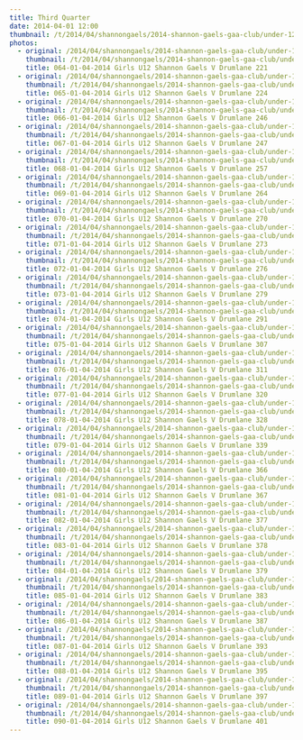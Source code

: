 ```yaml
---
title: Third Quarter
date: 2014-04-01 12:00
thumbnail: /t/2014/04/shannongaels/2014-shannon-gaels-gaa-club/under-12-girls-shannon-gaels-v-drumlane/third-quarter/064-01-04-2014-girls-u12-shannon-gaels-v-drumlane-221.jpg
photos:
  - original: /2014/04/shannongaels/2014-shannon-gaels-gaa-club/under-12-girls-shannon-gaels-v-drumlane/third-quarter/064-01-04-2014-girls-u12-shannon-gaels-v-drumlane-221.jpg
    thumbnail: /t/2014/04/shannongaels/2014-shannon-gaels-gaa-club/under-12-girls-shannon-gaels-v-drumlane/third-quarter/064-01-04-2014-girls-u12-shannon-gaels-v-drumlane-221.jpg
    title: 064-01-04-2014 Girls U12 Shannon Gaels V Drumlane 221
  - original: /2014/04/shannongaels/2014-shannon-gaels-gaa-club/under-12-girls-shannon-gaels-v-drumlane/third-quarter/065-01-04-2014-girls-u12-shannon-gaels-v-drumlane-224.jpg
    thumbnail: /t/2014/04/shannongaels/2014-shannon-gaels-gaa-club/under-12-girls-shannon-gaels-v-drumlane/third-quarter/065-01-04-2014-girls-u12-shannon-gaels-v-drumlane-224.jpg
    title: 065-01-04-2014 Girls U12 Shannon Gaels V Drumlane 224
  - original: /2014/04/shannongaels/2014-shannon-gaels-gaa-club/under-12-girls-shannon-gaels-v-drumlane/third-quarter/066-01-04-2014-girls-u12-shannon-gaels-v-drumlane-246.jpg
    thumbnail: /t/2014/04/shannongaels/2014-shannon-gaels-gaa-club/under-12-girls-shannon-gaels-v-drumlane/third-quarter/066-01-04-2014-girls-u12-shannon-gaels-v-drumlane-246.jpg
    title: 066-01-04-2014 Girls U12 Shannon Gaels V Drumlane 246
  - original: /2014/04/shannongaels/2014-shannon-gaels-gaa-club/under-12-girls-shannon-gaels-v-drumlane/third-quarter/067-01-04-2014-girls-u12-shannon-gaels-v-drumlane-247.jpg
    thumbnail: /t/2014/04/shannongaels/2014-shannon-gaels-gaa-club/under-12-girls-shannon-gaels-v-drumlane/third-quarter/067-01-04-2014-girls-u12-shannon-gaels-v-drumlane-247.jpg
    title: 067-01-04-2014 Girls U12 Shannon Gaels V Drumlane 247
  - original: /2014/04/shannongaels/2014-shannon-gaels-gaa-club/under-12-girls-shannon-gaels-v-drumlane/third-quarter/068-01-04-2014-girls-u12-shannon-gaels-v-drumlane-257.jpg
    thumbnail: /t/2014/04/shannongaels/2014-shannon-gaels-gaa-club/under-12-girls-shannon-gaels-v-drumlane/third-quarter/068-01-04-2014-girls-u12-shannon-gaels-v-drumlane-257.jpg
    title: 068-01-04-2014 Girls U12 Shannon Gaels V Drumlane 257
  - original: /2014/04/shannongaels/2014-shannon-gaels-gaa-club/under-12-girls-shannon-gaels-v-drumlane/third-quarter/069-01-04-2014-girls-u12-shannon-gaels-v-drumlane-264.jpg
    thumbnail: /t/2014/04/shannongaels/2014-shannon-gaels-gaa-club/under-12-girls-shannon-gaels-v-drumlane/third-quarter/069-01-04-2014-girls-u12-shannon-gaels-v-drumlane-264.jpg
    title: 069-01-04-2014 Girls U12 Shannon Gaels V Drumlane 264
  - original: /2014/04/shannongaels/2014-shannon-gaels-gaa-club/under-12-girls-shannon-gaels-v-drumlane/third-quarter/070-01-04-2014-girls-u12-shannon-gaels-v-drumlane-270.jpg
    thumbnail: /t/2014/04/shannongaels/2014-shannon-gaels-gaa-club/under-12-girls-shannon-gaels-v-drumlane/third-quarter/070-01-04-2014-girls-u12-shannon-gaels-v-drumlane-270.jpg
    title: 070-01-04-2014 Girls U12 Shannon Gaels V Drumlane 270
  - original: /2014/04/shannongaels/2014-shannon-gaels-gaa-club/under-12-girls-shannon-gaels-v-drumlane/third-quarter/071-01-04-2014-girls-u12-shannon-gaels-v-drumlane-273.jpg
    thumbnail: /t/2014/04/shannongaels/2014-shannon-gaels-gaa-club/under-12-girls-shannon-gaels-v-drumlane/third-quarter/071-01-04-2014-girls-u12-shannon-gaels-v-drumlane-273.jpg
    title: 071-01-04-2014 Girls U12 Shannon Gaels V Drumlane 273
  - original: /2014/04/shannongaels/2014-shannon-gaels-gaa-club/under-12-girls-shannon-gaels-v-drumlane/third-quarter/072-01-04-2014-girls-u12-shannon-gaels-v-drumlane-276.jpg
    thumbnail: /t/2014/04/shannongaels/2014-shannon-gaels-gaa-club/under-12-girls-shannon-gaels-v-drumlane/third-quarter/072-01-04-2014-girls-u12-shannon-gaels-v-drumlane-276.jpg
    title: 072-01-04-2014 Girls U12 Shannon Gaels V Drumlane 276
  - original: /2014/04/shannongaels/2014-shannon-gaels-gaa-club/under-12-girls-shannon-gaels-v-drumlane/third-quarter/073-01-04-2014-girls-u12-shannon-gaels-v-drumlane-279.jpg
    thumbnail: /t/2014/04/shannongaels/2014-shannon-gaels-gaa-club/under-12-girls-shannon-gaels-v-drumlane/third-quarter/073-01-04-2014-girls-u12-shannon-gaels-v-drumlane-279.jpg
    title: 073-01-04-2014 Girls U12 Shannon Gaels V Drumlane 279
  - original: /2014/04/shannongaels/2014-shannon-gaels-gaa-club/under-12-girls-shannon-gaels-v-drumlane/third-quarter/074-01-04-2014-girls-u12-shannon-gaels-v-drumlane-291.jpg
    thumbnail: /t/2014/04/shannongaels/2014-shannon-gaels-gaa-club/under-12-girls-shannon-gaels-v-drumlane/third-quarter/074-01-04-2014-girls-u12-shannon-gaels-v-drumlane-291.jpg
    title: 074-01-04-2014 Girls U12 Shannon Gaels V Drumlane 291
  - original: /2014/04/shannongaels/2014-shannon-gaels-gaa-club/under-12-girls-shannon-gaels-v-drumlane/third-quarter/075-01-04-2014-girls-u12-shannon-gaels-v-drumlane-307.jpg
    thumbnail: /t/2014/04/shannongaels/2014-shannon-gaels-gaa-club/under-12-girls-shannon-gaels-v-drumlane/third-quarter/075-01-04-2014-girls-u12-shannon-gaels-v-drumlane-307.jpg
    title: 075-01-04-2014 Girls U12 Shannon Gaels V Drumlane 307
  - original: /2014/04/shannongaels/2014-shannon-gaels-gaa-club/under-12-girls-shannon-gaels-v-drumlane/third-quarter/076-01-04-2014-girls-u12-shannon-gaels-v-drumlane-311.jpg
    thumbnail: /t/2014/04/shannongaels/2014-shannon-gaels-gaa-club/under-12-girls-shannon-gaels-v-drumlane/third-quarter/076-01-04-2014-girls-u12-shannon-gaels-v-drumlane-311.jpg
    title: 076-01-04-2014 Girls U12 Shannon Gaels V Drumlane 311
  - original: /2014/04/shannongaels/2014-shannon-gaels-gaa-club/under-12-girls-shannon-gaels-v-drumlane/third-quarter/077-01-04-2014-girls-u12-shannon-gaels-v-drumlane-320.jpg
    thumbnail: /t/2014/04/shannongaels/2014-shannon-gaels-gaa-club/under-12-girls-shannon-gaels-v-drumlane/third-quarter/077-01-04-2014-girls-u12-shannon-gaels-v-drumlane-320.jpg
    title: 077-01-04-2014 Girls U12 Shannon Gaels V Drumlane 320
  - original: /2014/04/shannongaels/2014-shannon-gaels-gaa-club/under-12-girls-shannon-gaels-v-drumlane/third-quarter/078-01-04-2014-girls-u12-shannon-gaels-v-drumlane-328.jpg
    thumbnail: /t/2014/04/shannongaels/2014-shannon-gaels-gaa-club/under-12-girls-shannon-gaels-v-drumlane/third-quarter/078-01-04-2014-girls-u12-shannon-gaels-v-drumlane-328.jpg
    title: 078-01-04-2014 Girls U12 Shannon Gaels V Drumlane 328
  - original: /2014/04/shannongaels/2014-shannon-gaels-gaa-club/under-12-girls-shannon-gaels-v-drumlane/third-quarter/079-01-04-2014-girls-u12-shannon-gaels-v-drumlane-339.jpg
    thumbnail: /t/2014/04/shannongaels/2014-shannon-gaels-gaa-club/under-12-girls-shannon-gaels-v-drumlane/third-quarter/079-01-04-2014-girls-u12-shannon-gaels-v-drumlane-339.jpg
    title: 079-01-04-2014 Girls U12 Shannon Gaels V Drumlane 339
  - original: /2014/04/shannongaels/2014-shannon-gaels-gaa-club/under-12-girls-shannon-gaels-v-drumlane/third-quarter/080-01-04-2014-girls-u12-shannon-gaels-v-drumlane-366.jpg
    thumbnail: /t/2014/04/shannongaels/2014-shannon-gaels-gaa-club/under-12-girls-shannon-gaels-v-drumlane/third-quarter/080-01-04-2014-girls-u12-shannon-gaels-v-drumlane-366.jpg
    title: 080-01-04-2014 Girls U12 Shannon Gaels V Drumlane 366
  - original: /2014/04/shannongaels/2014-shannon-gaels-gaa-club/under-12-girls-shannon-gaels-v-drumlane/third-quarter/081-01-04-2014-girls-u12-shannon-gaels-v-drumlane-367.jpg
    thumbnail: /t/2014/04/shannongaels/2014-shannon-gaels-gaa-club/under-12-girls-shannon-gaels-v-drumlane/third-quarter/081-01-04-2014-girls-u12-shannon-gaels-v-drumlane-367.jpg
    title: 081-01-04-2014 Girls U12 Shannon Gaels V Drumlane 367
  - original: /2014/04/shannongaels/2014-shannon-gaels-gaa-club/under-12-girls-shannon-gaels-v-drumlane/third-quarter/082-01-04-2014-girls-u12-shannon-gaels-v-drumlane-377.jpg
    thumbnail: /t/2014/04/shannongaels/2014-shannon-gaels-gaa-club/under-12-girls-shannon-gaels-v-drumlane/third-quarter/082-01-04-2014-girls-u12-shannon-gaels-v-drumlane-377.jpg
    title: 082-01-04-2014 Girls U12 Shannon Gaels V Drumlane 377
  - original: /2014/04/shannongaels/2014-shannon-gaels-gaa-club/under-12-girls-shannon-gaels-v-drumlane/third-quarter/083-01-04-2014-girls-u12-shannon-gaels-v-drumlane-378.jpg
    thumbnail: /t/2014/04/shannongaels/2014-shannon-gaels-gaa-club/under-12-girls-shannon-gaels-v-drumlane/third-quarter/083-01-04-2014-girls-u12-shannon-gaels-v-drumlane-378.jpg
    title: 083-01-04-2014 Girls U12 Shannon Gaels V Drumlane 378
  - original: /2014/04/shannongaels/2014-shannon-gaels-gaa-club/under-12-girls-shannon-gaels-v-drumlane/third-quarter/084-01-04-2014-girls-u12-shannon-gaels-v-drumlane-379.jpg
    thumbnail: /t/2014/04/shannongaels/2014-shannon-gaels-gaa-club/under-12-girls-shannon-gaels-v-drumlane/third-quarter/084-01-04-2014-girls-u12-shannon-gaels-v-drumlane-379.jpg
    title: 084-01-04-2014 Girls U12 Shannon Gaels V Drumlane 379
  - original: /2014/04/shannongaels/2014-shannon-gaels-gaa-club/under-12-girls-shannon-gaels-v-drumlane/third-quarter/085-01-04-2014-girls-u12-shannon-gaels-v-drumlane-383.jpg
    thumbnail: /t/2014/04/shannongaels/2014-shannon-gaels-gaa-club/under-12-girls-shannon-gaels-v-drumlane/third-quarter/085-01-04-2014-girls-u12-shannon-gaels-v-drumlane-383.jpg
    title: 085-01-04-2014 Girls U12 Shannon Gaels V Drumlane 383
  - original: /2014/04/shannongaels/2014-shannon-gaels-gaa-club/under-12-girls-shannon-gaels-v-drumlane/third-quarter/086-01-04-2014-girls-u12-shannon-gaels-v-drumlane-387.jpg
    thumbnail: /t/2014/04/shannongaels/2014-shannon-gaels-gaa-club/under-12-girls-shannon-gaels-v-drumlane/third-quarter/086-01-04-2014-girls-u12-shannon-gaels-v-drumlane-387.jpg
    title: 086-01-04-2014 Girls U12 Shannon Gaels V Drumlane 387
  - original: /2014/04/shannongaels/2014-shannon-gaels-gaa-club/under-12-girls-shannon-gaels-v-drumlane/third-quarter/087-01-04-2014-girls-u12-shannon-gaels-v-drumlane-393.jpg
    thumbnail: /t/2014/04/shannongaels/2014-shannon-gaels-gaa-club/under-12-girls-shannon-gaels-v-drumlane/third-quarter/087-01-04-2014-girls-u12-shannon-gaels-v-drumlane-393.jpg
    title: 087-01-04-2014 Girls U12 Shannon Gaels V Drumlane 393
  - original: /2014/04/shannongaels/2014-shannon-gaels-gaa-club/under-12-girls-shannon-gaels-v-drumlane/third-quarter/088-01-04-2014-girls-u12-shannon-gaels-v-drumlane-395.jpg
    thumbnail: /t/2014/04/shannongaels/2014-shannon-gaels-gaa-club/under-12-girls-shannon-gaels-v-drumlane/third-quarter/088-01-04-2014-girls-u12-shannon-gaels-v-drumlane-395.jpg
    title: 088-01-04-2014 Girls U12 Shannon Gaels V Drumlane 395
  - original: /2014/04/shannongaels/2014-shannon-gaels-gaa-club/under-12-girls-shannon-gaels-v-drumlane/third-quarter/089-01-04-2014-girls-u12-shannon-gaels-v-drumlane-397.jpg
    thumbnail: /t/2014/04/shannongaels/2014-shannon-gaels-gaa-club/under-12-girls-shannon-gaels-v-drumlane/third-quarter/089-01-04-2014-girls-u12-shannon-gaels-v-drumlane-397.jpg
    title: 089-01-04-2014 Girls U12 Shannon Gaels V Drumlane 397
  - original: /2014/04/shannongaels/2014-shannon-gaels-gaa-club/under-12-girls-shannon-gaels-v-drumlane/third-quarter/090-01-04-2014-girls-u12-shannon-gaels-v-drumlane-401.jpg
    thumbnail: /t/2014/04/shannongaels/2014-shannon-gaels-gaa-club/under-12-girls-shannon-gaels-v-drumlane/third-quarter/090-01-04-2014-girls-u12-shannon-gaels-v-drumlane-401.jpg
    title: 090-01-04-2014 Girls U12 Shannon Gaels V Drumlane 401
---
```

